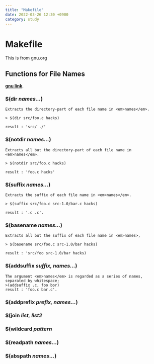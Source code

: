 ```yaml
---
title: "Makefile"
date: 2022-03-26 12:30 +0900
category: study
---
```



# Makefile
This is from gnu.org


## Functions for File Names
**[gnu link](https://www.gnu.org/software/make/manual/html_node/File-Name-Functions.html)**.

### $(dir <em>names...</em>)
	Extracts the directory-part of each file name in <em>names</em>.

	> $(dir src/foo.c hacks)
	
	result : 'src/ ./'

### $(notdir <em>names...</em>)
	Extracts all but the directory-part of each file name in <em>names</em>.

	> $(notdir src/foo.c hacks)
	
	result : 'foo.c hacks'

### $(suffix <em>names...</em>)
	Extracts the suffix of each file name in <em>names</em>.

	> $(suffix src/foo.c src-1.0/bar.c hacks)
	
	result : '.c .c'.

### $(basename <em>names...</em>)
	Extracts all but the suffix of each file name in <em>names>,

	> $(basename src/foo.c src-1.0/bar hacks)
	
	result : 'src/foo src-1.0/bar hacks)

### $(addsuffix <em>suffix, names...</em>)
	The argument <em>names</em> is regarded as a series of names, separated by whitespace;
	>(addsuffix .c, foo bor)
	result : 'foo.c bar.c'.

### $(addprefix <em>prefix, names...</em>)


### $(join <em>list, list2</em>


### $(wildcard <em>pattern</em>


### $(readpath <em>names...</em>)


### $(abspath <em>names...</em>)



